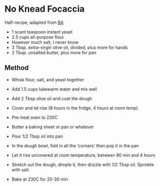 # No Knead Focaccia

Half-recipe, adapted from [BA](https://www.bonappetit.com/recipe/easy-no-knead-focaccia)

- 1 scant teaspoon instant yeast
- 2.5 cups all-purpose flour
- However much salt, I never know
- 3 Tbsp. extra-virgin olive oil, divided, plus more for hands
- 2 Tbsp. unsalted butter, plus more for pan

## Method

- Whisk flour, salt, and yeast together
- Add 1.5 cups lukewarm water and mix well
- Add 2 Tbsp olive oil and coat the dough
- Cover and let rise (8 hours in the fridge, 4 hours at room temp)

- Pre-heat oven to 230C
- Butter a baking sheet or pan or whatever
- Pour 1/2 Tbsp oil into pan
- In the dough bowl, fold in all the 'corners' then pop it in the pan
- Let it rise uncovered at room temperature, between 90 min and 4 hours

- Stretch out the dough, dimple it, then drizzle with 1/2 Tbsp oil. Sprinkle with salt.
- Bake at 230C for 20-30 min
